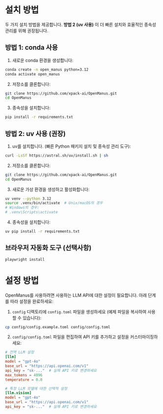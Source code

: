 # 설치 방법

두 가지 설치 방법을 제공합니다. **방법 2 (uv 사용)** 이 더 빠른 설치와 효율적인 종속성 관리를 위해 권장됩니다.

## 방법 1: conda 사용

1. 새로운 conda 환경을 생성합니다:

```bash
conda create -n open_manus python=3.12
conda activate open_manus
```

2. 저장소를 클론합니다:

```bash
git clone https://github.com/xpack-ai/OpenManus.git
cd OpenManus
```

3. 종속성을 설치합니다:

```bash
pip install -r requirements.txt
```

## 방법 2: uv 사용 (권장)

1. uv를 설치합니다. (빠른 Python 패키지 설치 및 종속성 관리 도구):

```bash
curl -LsSf https://astral.sh/uv/install.sh | sh
```

2. 저장소를 클론합니다:

```bash
git clone https://github.com/xpack-ai/OpenManus.git
cd OpenManus
```

3. 새로운 가상 환경을 생성하고 활성화합니다:

```bash
uv venv --python 3.12
source .venv/bin/activate  # Unix/macOS의 경우
# Windows의 경우:
# .venv\Scripts\activate
```

4. 종속성을 설치합니다:

```bash
uv pip install -r requirements.txt
```

## 브라우저 자동화 도구 (선택사항)

```bash
playwright install
```

# 설정 방법

OpenManus를 사용하려면 사용하는 LLM API에 대한 설정이 필요합니다. 아래 단계를 따라 설정을 완료하세요:

1. `config` 디렉토리에 `config.toml` 파일을 생성하세요 (예제 파일을 복사하여 사용할 수 있습니다):

```bash
cp config/config.example.toml config/config.toml
```

2. `config/config.toml` 파일을 편집하여 API 키를 추가하고 설정을 커스터마이징하세요:

```toml
# 전역 LLM 설정
[llm]
model = "gpt-4o"
base_url = "https://api.openai.com/v1"
api_key = "sk-..."  # 실제 API 키로 변경하세요
max_tokens = 4096
temperature = 0.0

# 특정 LLM 모델에 대한 선택적 설정
[llm.vision]
model = "gpt-4o"
base_url = "https://api.openai.com/v1"
api_key = "sk-..."  # 실제 API 키로 변경하세요
```

